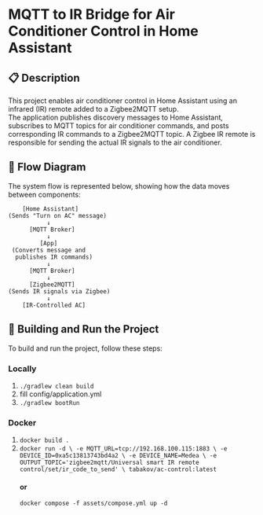 # MQTT to IR Bridge for Air Conditioner Control in Home Assistant

## 📋 Description

This project enables air conditioner control in Home Assistant using an infrared (IR) remote added to a Zigbee2MQTT setup.  
The application publishes discovery messages to Home Assistant, subscribes to MQTT topics for air conditioner commands, and posts corresponding IR commands to a Zigbee2MQTT topic. A Zigbee IR remote is responsible for sending the actual IR signals to the air conditioner.

## 🧩 Flow Diagram
The system flow is represented below, showing how the data moves between components:
```
    [Home Assistant]
(Sends "Turn on AC" message)
           ↓
      [MQTT Broker]
           ↓
         [App]
 (Converts message and
  publishes IR commands)
           ↓
      [MQTT Broker]
           ↓
      [Zigbee2MQTT]
(Sends IR signals via Zigbee)
           ↓
    [IR-Controlled AC]
```
## 🔧 Building and Run the Project

To build and run the project, follow these steps:

### Locally

1. `./gradlew clean build`
2. fill config/application.yml
3. `./gradlew bootRun`

### Docker
1. `docker build .`
2. `docker run -d \
  -e MQTT_URL=tcp://192.168.100.115:1883 \
  -e DEVICE_ID=0xa5c13813743bd4a2 \
  -e DEVICE_NAME=Medea \
  -e OUTPUT_TOPIC='zigbee2mqtt/Universal smart IR remote control/set/ir_code_to_send' \
  tabakov/ac-control:latest
`
    #### or
    `docker compose -f assets/compose.yml up -d`
